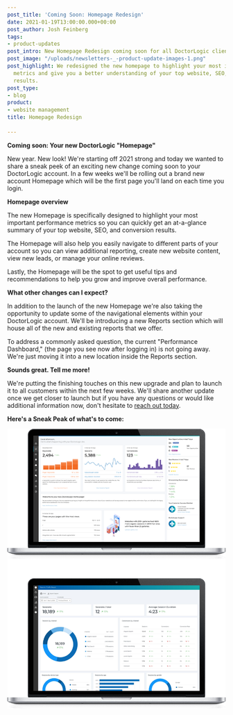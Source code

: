 ```yaml
---
post_title: 'Coming Soon: Homepage Redesign'
date: 2021-01-19T13:00:00.000+00:00
post_author: Josh Feinberg
tags:
- product-updates
post_intro: New Homepage Redesign coming soon for all DoctorLogic clients.
post_image: "/uploads/newsletters-_-product-update-images-1.png"
post_highlight: We redesigned the new homepage to highlight your most important performance
  metrics and give you a better understanding of your top website, SEO, & conversion
  results.
post_type:
- blog
product:
- website management
title: Homepage Redesign

---
```

**Coming soon: Your new DoctorLogic "Homepage"**

New year. New look! We're starting off 2021 strong and today we wanted to share a sneak peek of an exciting new change coming soon to your DoctorLogic account. In a few weeks we'll be rolling out a brand new account Homepage which will be the first page you'll land on each time you login.

**Homepage overview**

The new Homepage is specifically designed to highlight your most important performance metrics so you can quickly get an at-a-glance summary of your top website, SEO, and conversion results.

The Homepage will also help you easily navigate to different parts of your account so you can view additional reporting, create new website content, view new leads, or manage your online reviews.

Lastly, the Homepage will be the spot to get useful tips and recommendations to help you grow and improve overall performance.

**What other changes can I expect?**

In addition to the launch of the new Homepage we're also taking the opportunity to update some of the navigational elements within your DoctorLogic account. We'll be introducing a new Reports section which will house all of the new and existing reports that we offer.

To address a commonly asked question, the current "Performance Dashboard," (the page you see now after logging in) is not going away. We're just moving it into a new location inside the Reports section.

**Sounds great. Tell me more!**

We're putting the finishing touches on this new upgrade and plan to launch it to all customers within the next few weeks. We'll share another update once we get closer to launch but if you have any questions or would like additional information now, don't hesitate to [reach out today](mailto:success@doctorlogic.com).

**Here's a Sneak Peak of what's to come:**

![](/uploads/group-8.png)